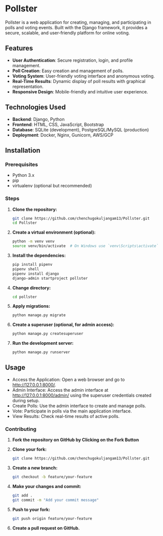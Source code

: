 # Pollster

Pollster is a web application for creating, managing, and participating in polls and voting events. Built with the Django framework, it provides a secure, scalable, and user-friendly platform for online voting.

## Features

- **User Authentication**: Secure registration, login, and profile management.
- **Poll Creation**: Easy creation and management of polls.
- **Voting System**: User-friendly voting interface and anonymous voting.
- **Real-Time Results**: Dynamic display of poll results with graphical representation.
- **Responsive Design**: Mobile-friendly and intuitive user experience.

## Technologies Used

- **Backend**: Django, Python
- **Frontend**: HTML, CSS, JavaScript, Bootstrap
- **Database**: SQLite (development), PostgreSQL/MySQL (production)
- **Deployment**: Docker, Nginx, Gunicorn, AWS/GCP

## Installation

### Prerequisites

- Python 3.x
- pip
- virtualenv (optional but recommended)

### Steps

1. **Clone the repository:**

   ```bash
   git clone https://github.com/chenchugokuljangam13/Pollster.git
   cd Pollster

2. **Create a virtual environment (optional):**
   ```bash
   python -m venv venv
   source venv/bin/activate  # On Windows use `venv\Scripts\activate`

3. **Install the dependencies:**
   ```bash
   pip install pipenv
   pipenv shell
   pipenv install django
   django-admin startproject pollster
   
4. **Change directory:**
   ```bash
   cd pollster

5. **Apply migrations:**
   ```bash
   python manage.py migrate

6. **Create a superuser (optional, for admin access):**
   ```bash
   python manage.py createsuperuser

7. **Run the development server:**
   ```bash
   python manage.py runserver

##  Usage
- Access the Application: Open a web browser and go to http://127.0.0.1:8000/.
- Admin Interface: Access the admin interface at http://127.0.0.1:8000/admin/ using the superuser credentials created during setup.
- Create Polls: Use the admin interface to create and manage polls.
- Vote: Participate in polls via the main application interface.
- View Results: Check real-time results of active polls.

### Contributing
1. **Fork the repository on GitHub by Clicking on the Fork Button**

2. **Clone your fork:**
   ```bash
   git clone https://github.com/chenchugokuljangam13/Pollster.git
3. **Create a new branch:**
   ```bash
   git checkout -b feature/your-feature

4. **Make your changes and commit:**
   ```bash
   git add .
   git commit -m "Add your commit message"

5. **Push to your fork:**
   ```bash
   git push origin feature/your-feature

6. **Create a pull request on GitHub.**
